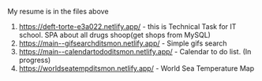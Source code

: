 My resume is in the files above

1. https://deft-torte-e3a022.netlify.app/ - this is Technical Task for IT school. SPA about all drugs shoop(get shops from MySQL)
2. https://main--gifsearchditsmon.netlify.app/ - Simple gifs search
3. https://main--calendartododitsmon.netlify.app/ - Calendar to do list. (In progress)
4. https://worldseatempditsmon.netlify.app/ - World Sea Temperature Map
